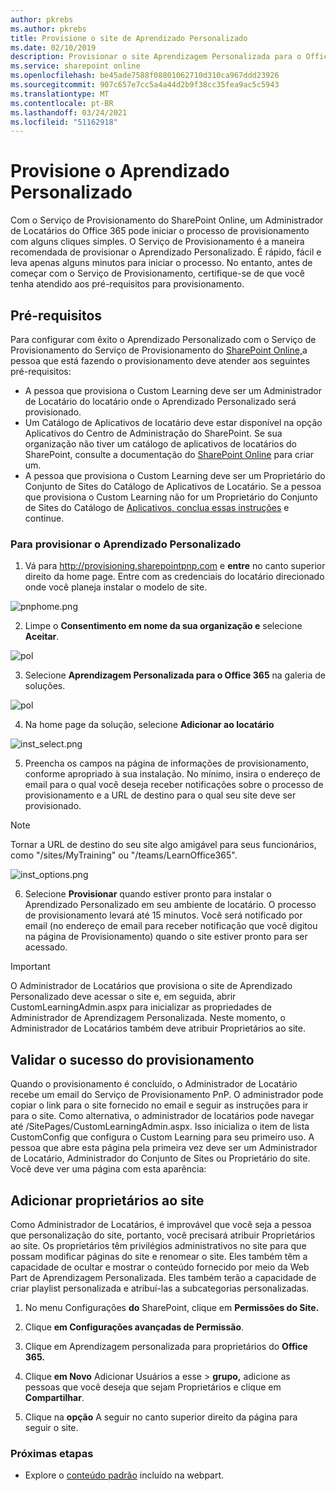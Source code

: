 ```yaml
---
author: pkrebs
ms.author: pkrebs
title: Provisione o site de Aprendizado Personalizado
ms.date: 02/10/2019
description: Provisionar o site Aprendizagem Personalizada para o Office 365 por meio do Mecanismo de Provisionamento do SharePoint
ms.service: sharepoint online
ms.openlocfilehash: be45ade7588f08801062710d310ca967ddd23926
ms.sourcegitcommit: 907c657e7cc5a4a44d2b9f38cc35fea9ac5c5943
ms.translationtype: MT
ms.contentlocale: pt-BR
ms.lasthandoff: 03/24/2021
ms.locfileid: "51162918"
---
```

# <a name="provision-custom-learning"></a>Provisione o Aprendizado Personalizado

Com o Serviço de Provisionamento do SharePoint Online, um Administrador de Locatários do Office 365 pode iniciar o processo de provisionamento com alguns cliques simples. O Serviço de Provisionamento é a maneira recomendada de provisionar o Aprendizado Personalizado. É rápido, fácil e leva apenas alguns minutos para iniciar o processo. No entanto, antes de começar com o Serviço de Provisionamento, certifique-se de que você tenha atendido aos pré-requisitos para provisionamento.

## <a name="prerequisites"></a>Pré-requisitos
 
Para configurar com êxito o Aprendizado Personalizado com o Serviço de Provisionamento do Serviço de Provisionamento do [SharePoint Online,](https://provisioning.sharepointpnp.com)a pessoa que está fazendo o provisionamento deve atender aos seguintes pré-requisitos: 
 
- A pessoa que provisiona o Custom Learning deve ser um Administrador de Locatário do locatário onde o Aprendizado Personalizado será provisionado.  
- Um Catálogo de Aplicativos de locatário deve estar disponível na opção Aplicativos do Centro de Administração do SharePoint. Se sua organização não tiver um catálogo de aplicativos de locatários do SharePoint, consulte a documentação do [SharePoint Online](/sharepoint/use-app-catalog) para criar um.  
- A pessoa que provisiona o Custom Learning deve ser um Proprietário do Conjunto de Sites do Catálogo de Aplicativos de Locatário. Se a pessoa que provisiona o Custom Learning não for um Proprietário do Conjunto de Sites do Catálogo de [Aplicativos, conclua essas instruções](addappadmin.md) e continue. 

### <a name="to-provision-custom-learning"></a>Para provisionar o Aprendizado Personalizado

1. Vá para http://provisioning.sharepointpnp.com e **entre** no canto superior direito da home page.  Entre com as credenciais do locatário direcionado onde você planeja instalar o modelo de site.

![pnphome.png](media/inst_signin.png)

2. Limpe o **Consentimento em nome da sua organização e** selecione **Aceitar**.

![pol](media/inst_perms.png)

3. Selecione **Aprendizagem Personalizada para o Office 365** na galeria de soluções.

![pol](media/inst_select.png)

4. Na home page da solução, selecione **Adicionar ao locatário**

![inst_select.png](media/inst_add.png)

5. Preencha os campos na página de informações de provisionamento, conforme apropriado à sua instalação. No mínimo, insira o endereço de email para o qual você deseja receber notificações sobre o processo de provisionamento e a URL de destino para o qual seu site deve ser provisionado.  
> [!NOTE]
> Tornar a URL de destino do seu site algo amigável para seus funcionários, como "/sites/MyTraining" ou "/teams/LearnOffice365".

![inst_options.png](media/inst_options.png)

6. Selecione **Provisionar** quando estiver pronto para instalar o Aprendizado Personalizado em seu ambiente de locatário.  O processo de provisionamento levará até 15 minutos. Você será notificado por email (no endereço de email para receber notificação que você digitou na página de Provisionamento) quando o site estiver pronto para ser acessado.

> [!IMPORTANT]
> O Administrador de Locatários que provisiona o site de Aprendizado Personalizado deve acessar o site e, em seguida, abrir CustomLearningAdmin.aspx para inicializar as propriedades de Administrador de Aprendizagem Personalizada. Neste momento, o Administrador de Locatários também deve atribuir Proprietários ao site. 

## <a name="validate-provisioning-success"></a>Validar o sucesso do provisionamento

Quando o provisionamento é concluído, o Administrador de Locatário recebe um email do Serviço de Provisionamento PnP. O administrador pode copiar o link para o site fornecido no email e seguir as instruções para ir para o site. Como alternativa, o administrador de locatários pode navegar até <YOUR-SITE-COLLECTION-URL>/SitePages/CustomLearningAdmin.aspx. Isso inicializa o item de lista CustomConfig que configura o Custom Learning para seu primeiro uso. A pessoa que abre esta página pela primeira vez deve ser um Administrador de Locatário, Administrador do Conjunto de Sites ou Proprietário do site. Você deve ver uma página com esta aparência: 

## <a name="add-owners-to-site"></a>Adicionar proprietários ao site
Como Administrador de Locatários, é improvável que você seja a pessoa que personalização do site, portanto, você precisará atribuir Proprietários ao site. Os proprietários têm privilégios administrativos no site para que possam modificar páginas do site e renomear o site. Eles também têm a capacidade de ocultar e mostrar o conteúdo fornecido por meio da Web Part de Aprendizagem Personalizada. Eles também terão a capacidade de criar playlist personalizada e atribuí-las a subcategorias personalizadas.  

1. No menu Configurações **do** SharePoint, clique em **Permissões do Site.**
2. Clique **em Configurações avançadas de Permissão**.
3. Clique em Aprendizagem personalizada para proprietários do **Office 365.**
4. Clique **em Novo** Adicionar Usuários a esse  >  **grupo,** adicione as pessoas que você deseja que sejam Proprietários e clique em **Compartilhar**.

8. Clique na **opção** A seguir no canto superior direito da página para seguir o site.  

### <a name="next-steps"></a>Próximas etapas
- Explore o [conteúdo padrão](sitecontent.md) incluído na webpart.